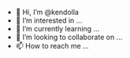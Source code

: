 - 👋 Hi, I’m @kendolla
- 👀 I’m interested in ...
- 🌱 I’m currently learning ...
- 💞️ I’m looking to collaborate on ...
- 📫 How to reach me ...

<!---
kendolla/kendolla is a ✨ special ✨ repository because its `README.md` (this file) appears on your GitHub profile.
You can click the Preview link to take a look at your changes.
--->
